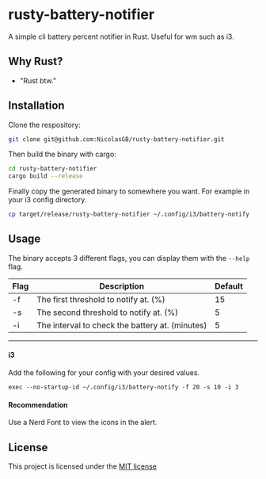 # rusty-battery-notifier
A simple cli battery percent notifier in Rust. Useful for wm such as i3.

## Why Rust?
- "Rust btw."

## Installation

Clone the respository:

```bash
git clone git@github.com:NicolasGB/rusty-battery-notifier.git
```
Then build the binary with cargo:
```bash
cd rusty-battery-notifier
cargo build --release
```
Finally copy the generated binary to somewhere you want. For example in your i3 config directory.
```bash
cp target/release/rusty-battery-notifier ~/.config/i3/battery-notify
```

## Usage

The binary accepts 3 different flags, you can display them with the `--help` flag.

| Flag | Description | Default |
|------|-------------|---------|
| -f   | The first threshold to notify at. (%)| 15 |
| -s   | The second threshold to notify at. (%)| 5 |
| -i   | The interval to check the battery at. (minutes) | 5 |

----------------
#### i3

Add the following for your config with your desired values.
```
exec --no-startup-id ~/.config/i3/battery-notify -f 20 -s 10 -i 3
```

#### Recommendation

Use a Nerd Font to view the icons in the alert.

## License
This project is licensed under the [MIT license](https://choosealicense.com/licenses/mit/)
